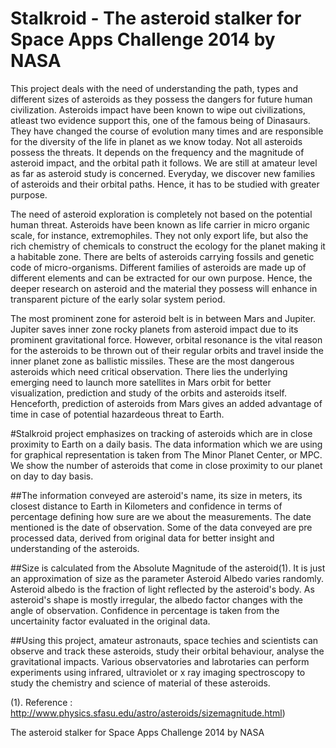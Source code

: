 Stalkroid - The asteroid stalker for Space Apps Challenge 2014 by NASA
=========

This project deals with the need of understanding the path, types and different sizes of asteroids as they possess the dangers for future human civilization. Asteroids impact have been known to wipe out civilizations, atleast two evidence support this, one of the famous being of Dinasaurs. They have changed the course of evolution many times and are responsible for the diversity of the life in planet as we know today. Not all asteroids possess the threats. It depends on the frequency and the magnitude of asteroid impact, and the orbital path it follows. We are still at amateur level as far as asteroid study is concerned. Everyday, we discover new families of asteroids and their orbital paths. Hence, it has to be studied with greater purpose. 


The need of asteroid exploration is completely not based on the potential human threat. Asteroids have been known as life carrier in micro organic scale, for instance, extremophiles. They not only export life, but also the rich chemistry of chemicals to construct the ecology for the planet making it a habitable zone. There are belts of asteroids carrying fossils and genetic code of micro-organisms. Different families of asteroids are made up of different elements and can be extracted for our own purpose. Hence, the deeper research on asteroid and the material they possess will enhance in transparent picture of the early solar system period. 


The most prominent zone for asteroid belt is in between Mars and Jupiter. Jupiter saves inner zone rocky planets from asteroid impact due to its prominent gravitational force. However, orbital resonance is the vital reason for the asteroids to be thrown out of their regular orbits and travel inside the inner planet zone as ballistic missiles. These are the most dangerous asteroids which need critical observation. There lies the underlying emerging need to launch more satellites in Mars orbit for better visualization, prediction and study of the orbits and asteroids itself.  Henceforth, prediction of asteroids from Mars gives an added advantage of time in case of potential hazardeous threat to Earth.

#Stalkroid project emphasizes on tracking of asteroids which are in close proximity to Earth on a daily basis. The data information which we are using for graphical representation is taken from The Minor Planet Center, or MPC. We show the number of asteroids that come in close proximity to our planet on day to day basis. 


##The information conveyed are asteroid's name, its size in meters, its closest distance to Earth in Kilometers and confidence in terms of percentage defining how sure are we about the measurements. The date mentioned is the date of observation. Some of the data conveyed are pre processed data, derived from original data for better insight and understanding of the asteroids. 

##Size is calculated from the Absolute Magnitude of the asteroid(1). It is just an approximation of size as the parameter Asteroid Albedo varies randomly. Asteroid albedo is the fraction of light reflected by the asteroid's body. As asteroid's shape is mostly irregular, the albedo factor changes with the angle of observation. Confidence in percentage is taken from the uncertainity factor evaluated in the original data. 

##Using this project, amateur astronauts, space techies and scientists can observe and track these asteroids, study their orbital behaviour, analyse the gravitational impacts. Various observatories and labrotaries can perform experiments using infrared, ultraviolet or x ray imaging spectroscopy to study the chemistry and science of material of these asteroids.



(1). Reference : http://www.physics.sfasu.edu/astro/asteroids/sizemagnitude.html)
























The asteroid stalker for Space Apps Challenge 2014 by NASA
